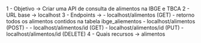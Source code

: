 

1 - Objetivo -> Criar uma API de consulta de alimentos na IBGE e TBCA
2 - URL base ->  localhost
3 - Endpoints -> 
     - localhost/alimentos (GET) - retorno todos os alimentos contidos na tabela ibge_aliementos
     - localhost/alimentos (POST) - 
     - localhost/alimentos/id (GET)
     - localhost/alimentos/id (PUT)
     - localhost/alimentos/id (DELETE)
4 - Quais recursos -> alimentos
